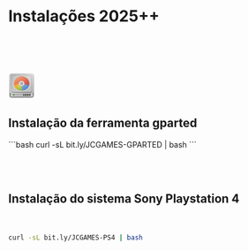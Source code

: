 # Instalações 2025++

<br><br>



<br>

<img src="https://github.com/JeversonDiasSilva/releses/blob/main/apps/img/Gparted.png" width="48" height="48" />
<h2>Instalação da ferramenta gparted</h2>
```bash
curl -sL bit.ly/JCGAMES-GPARTED | bash
```







<br><br>

<h2>Instalação do sistema Sony Playstation 4</h2>

<br>

```bash
curl -sL bit.ly/JCGAMES-PS4 | bash
```
